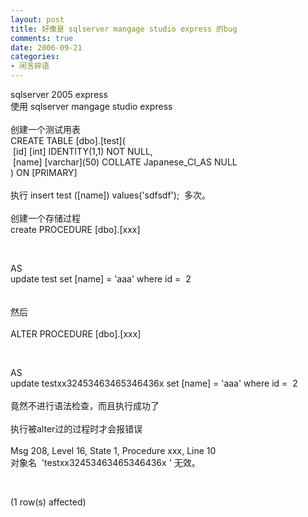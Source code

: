 ```yaml
---
layout: post
title: 好像是 sqlserver mangage studio express 的bug
comments: true
date: 2006-09-21
categories:
- 闲言碎语
---
```


<p>sqlserver 2005 express<br />使用 sqlserver mangage studio express <br /><br />创建一个测试用表<br />CREATE TABLE [dbo].[test](<br /> [id] [int] IDENTITY(1,1) NOT NULL,<br /> [name] [varchar](50) COLLATE Japanese_CI_AS NULL<br />) ON [PRIMARY]<br /><br />执行 insert test ([name]) values('sdfsdf');  多次。<br /><br />创建一个存储过程<br />create PROCEDURE [dbo].[xxx]</p>
<br /><p>AS<br />update test set [name] = 'aaa' where id =  2<br /><br /><br />然后<br /><br />ALTER PROCEDURE [dbo].[xxx]</p>
<br /><p>AS<br />update testxx32453463465346436x set [name] = 'aaa' where id =  2<br /><br />竟然不进行语法检查，而且执行成功了<br /><br />执行被alter过的过程时才会报错误<br /><br />Msg 208, Level 16, State 1, Procedure xxx, Line 10<br />对象名  'testxx32453463465346436x ' 无效。</p>
<br /><p>(1 row(s) affected)<br /></p>				
